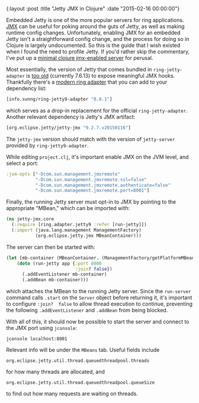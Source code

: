 {:layout :post
 :title "Jetty JMX in Clojure"
 :date "2015-02-16 00:00:00"}

Embedded Jetty is one of the more popular servers for ring
applications.  [JMX][1] can be useful for poking around the guts of
Jetty, as well as making runtime config changes. Unfortunately,
enabling JMX for an embedded Jetty isn't a straightforward config
change, and the process for doing so in Clojure is largely
undocumented. So this is the guide that I wish existed when I found
the need to profile Jetty. If you'd rather skip the commentary, I've
put up a [minimal clojure jmx-enabled server][2] for perusal.

Most essentially, the version of Jetty that comes bundled in
`ring-jetty-adapter` is [too old][3] (currently 7.6.13) to expose
meaningful JMX hooks. Thankfully there's a [modern ring adapter][4]
that you can add to your dependency list:

```clojure
[info.sunng/ring-jetty9-adapter "0.8.1"]
```

which serves as a drop-in replacement for the official
`ring-jetty-adapter`. Another relevant dependency is Jetty's JMX
artifact:

```clojure
[org.eclipse.jetty/jetty-jmx "9.2.7.v20150116"]
```

The `jetty-jmx` version should match with the version of
`jetty-server` provided by `ring-jetty9-adapter`.

While editing `project.clj`, it's important enable JMX on the JVM
level, and select a port:

```clojure
:jvm-opts ["-Dcom.sun.management.jmxremote"
           "-Dcom.sun.management.jmxremote.ssl=false"
           "-Dcom.sun.management.jmxremote.authenticate=false"
           "-Dcom.sun.management.jmxremote.port=8001"]
```

Finally, the running Jetty server must opt-in to JMX by pointing to
the appropriate "MBean," which can be imported with:

```clojure
(ns jetty-jmx.core
  (:require [ring.adapter.jetty9 :refer [run-jetty]])
  (:import (java.lang.management ManagementFactory)
           (org.eclipse.jetty.jmx MBeanContainer)))
```

The server can then be started with:

```clojure
(let [mb-container (MBeanContainer. (ManagementFactory/getPlatformMBeanServer))]
    (doto (run-jetty app {:port 8000
                          :join? false})
      (.addEventListener mb-container)
      (.addBean mb-container)))
```

which attaches the MBean to the running Jetty server. Since the
`run-server` command calls `.start` on the `Server` object before
returning it, it's important to configure `:join?  false` to allow
thread execution to continue, preventing the following
`.addEventListener` and `.addBean` from being blocked.

With all of this, it should now be possible to start the server and
connect to the JMX port using `jconsole`:

    jconsole localhost:8001

Relevant info will be under the `MBeans` tab. Useful fields include

    org.eclipse.jetty.util.thread.queuedthreadpool.threads

for how many threads are allocated, and

    org.eclipse.jetty.util.thread.queuedthreadpool.queueSize

to find out how many requests are waiting on threads.

[1]: https://en.wikipedia.org/wiki/Java_Management_Extensions
[2]: https://github.com/malloc47/jetty-jmx
[3]: https://github.com/ring-clojure/ring/blob/master/ring-jetty-adapter/project.clj#L9
[4]: https://github.com/sunng87/ring-jetty9-adapter
